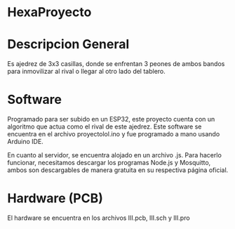 # HexaProyecto

# Descripcion General
Es  ajedrez de 3x3 casillas, donde se enfrentan 3 peones de ambos bandos para inmovilizar al rival o llegar al otro lado del tablero.

# Software
Programado para ser subido en un ESP32, este proyecto cuenta con un algoritmo que actua como el rival de este ajedrez. Este software se encuentra en el archivo proyectolol.ino y fue programado a mano usando Arduino IDE.

En cuanto al servidor, se encuentra alojado en un archivo .js. Para hacerlo funcionar, necesitamos descargar los programas Node.js y Mosquitto, ambos son descargables de manera gratuita en su respectiva página oficial. 

# Hardware (PCB)
El hardware se encuentra en los archivos III.pcb, III.sch y III.pro
